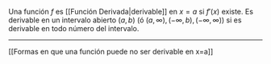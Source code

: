 Una función $f$ es [[Función Derivada|derivable]] en $x=a$ si $f'(x)$ existe. 
Es derivable en un intervalo abierto $(a,b)$ (ó $(a,∞),(-∞,b),(-∞,∞)$) si es derivable en todo número del intervalo.
***
[[Formas en que una función puede no ser derivable en x=a]]